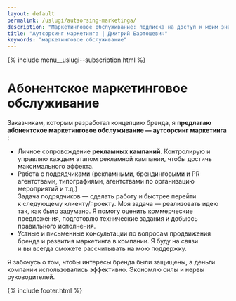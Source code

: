 ```yaml
---
layout: default
permalink: /uslugi/autsorsing-marketinga/
description: "Маркетинговое обслуживание: подписка на доступ к моим знаниям и навыкам"
title: "Аутсорсинг маркетинга | Дмитрий Бартошевич"
keywords: "маркетинговое обслуживание"
---
```


<div class="body__container">
  
  {% include menu__uslugi--subscription.html %}

<main class="section__content row-gap--l">
       


<div class="intro max-width-text"><h1 class="inline bold">Абонентское маркетинговое обслуживание</h1> </div>

<p> Заказчикам, которым разработал концепцию бренда, я&nbsp;<strong>предлагаю абонентское маркетинговое обслуживание&nbsp;&mdash; аутсорсинг маркетинга </strong>: </p>
		<ul class=""> 
			<li class="list-li"><span class="bold">Личное сопровождение <b>рекламных кампаний</b></span>. Контролирую и управляю каждым этапом рекламной кампании, чтобы достичь максимального эффекта.</li>
			<li class="list-li"><span class="bold">Работа с&nbsp;подрядчиками</span> (рекламными, брендинговыми и PR агентствами, типографиями, агентствами по организацию мероприятий и т.д.) <br/>
		 Задача подрядчиков&nbsp;— сделать работу и&nbsp;быстрее перейти к&nbsp;следующему клиенту/проекту. Моя задача&nbsp;— реализовать идею так, как было задумано. Я&nbsp;помогу оценить коммерческие предложения, подготовлю технические задания и&nbsp;добьюсь правильного исполнения. 
			</li>
			<li class="list-li"><span class="bold">Устные и&nbsp;письменные консультации</span> по&nbsp;вопросам продвижения бренда и&nbsp;развития маркетинга в&nbsp;компании. Я&nbsp;буду на&nbsp;связи и&nbsp;вы&nbsp;всегда сможете рассчитывать на&nbsp;мою поддержку.</li>
		</ul>
		<p>Я&nbsp;забочусь о том, чтобы интересы бренда были защищены, а деньги компании использовались эффективно. Экономлю силы и&nbsp;нервы руководителей. </p>


   
    
</main>

{% include footer.html %}
</div>



